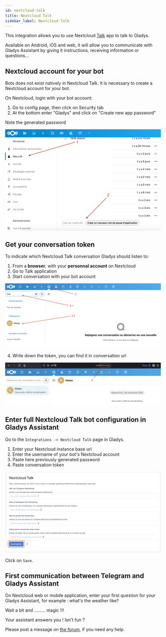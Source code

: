 ```yaml
---
id: nextcloud-talk
title: Nextcloud Talk
sidebar_label: Nextcloud Talk
---
```


This integration allows you to use Nextcloud [Talk](https://nextcloud.com/talk/) app to talk to Gladys.

Available on Android, iOS and web, it will allow you to communicate with Gladys Assistant by giving it instructions, receiving information or questions...

## Nextcloud account for your bot

Bots does not exist natively in Nextcloud Talk. It is necessary to create a Nextcloud account for your bot.

On Nextcloud, login with your bot account:
1. Go to config page, then click on Security tab
2. At the bottom enter "Gladys" and click on "Create new app password"

Note the generated password

![Nextcloud Talk password](../../static/img/docs/en/configuration/nextcloud-talk/nextcloud_talk_1_app_password.png)

## Get your conversation token

To indicate which Nextcloud Talk conversation Gladys should listen to:
1. From a **browser**, with your **personnal account** on Nextcloud
2. Go to Talk application
3. Start conversation with your bot account

![Nextcloud Talk start conversation](../../static/img/docs/en/configuration/nextcloud-talk/nextcloud_talk_2_start_conversation.png)

4. Write down the token, you can find it in conversation url

![Nextcloud Talk token](../../static/img/docs/en/configuration/nextcloud-talk/nextcloud_talk_3_token.png)

## Enter full Nextcloud Talk bot configuration in Gladys Assistant

Go to the `Integrations -> Nextcloud Talk` page in Gladys.

1. Enter your Nextcloud instance base url
2. Enter the username of your bot's Nextcloud account
3. Paste here previously generated password 
4. Paste conversation token

![Enter bot configuration Gladys Assistant](../../static/img/docs/en/configuration/nextcloud-talk/nextcloud_talk_5_configuration.png)

Click on `Save`.

## First communication between Telegram and Gladys Assistant

On Nextcloud web or mobile application, enter your first question for your Gladys Assistant, for example : what's the weather like?

Wait a bit and ......... magic !!!

Your assistant answers you ! Isn't fun ?

Please post a message on [the forum](https://en-community.gladysassistant.com), if you need any help.
